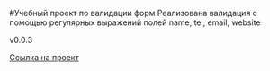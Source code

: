 #Учебный проект по валидации форм
Реализована валидация  c помощью регулярных выражений полей name, tel, email, website

v0.0.3

[Ссылка на проект ](https://marityz.github.io/regexp-sprint10/)